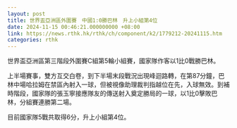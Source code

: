 ```yaml
---
layout: post
title: 世界盃亞洲區外圍賽　中國1:0勝巴林　升上小組第4位
date: 2024-11-15 00:46:21.000000000 +08:00
link: https://news.rthk.hk/rthk/ch/component/k2/1779212-20241115.htm
categories: rthk
---
```


世界盃亞洲區第三階段外圍賽C組第5輪小組賽，國家隊作客以1比0戰勝巴林。

上半場賽事，雙方互交白卷，到下半場末段戰況出現峰迴路轉，在第87分鐘，巴林中場哈拉姆在禁區內射入一球，但被視像助理裁判指越位在先，入球無效。到補時階段，國家隊的張玉寧接應隊友的傳送射入奠定勝局的一球，以1比0擊敗巴林，分組賽連勝第二場。

目前國家隊5戰共取得6分，升上小組第4位。
